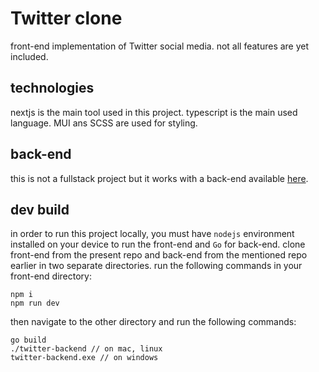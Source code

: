 # Twitter clone
front-end implementation of Twitter social media. not all features are yet included.

## technologies
nextjs is the main tool used in this project. typescript is the main used language. MUI ans SCSS are used for styling.

## back-end
this is not a fullstack project but it works with a back-end available [here](https://github.com/rsharifnasab/twitter-backend).

## dev build
in order to run this project locally, you must have `nodejs` environment installed on your device to run the front-end and `Go` for back-end. clone front-end from the present repo and back-end from the mentioned repo earlier in two separate directories. run the following commands in your front-end directory:

```
npm i
npm run dev
```

then navigate to the other directory and run the following commands:

```
go build
./twitter-backend // on mac, linux
twitter-backend.exe // on windows
```

